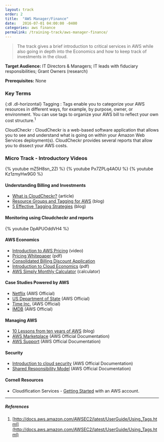 ```yaml
---
layout: track
order: 2
title:  "AWS Manager/Finance"
date:   2016-07-01 04:00:00 -0400
categories: aws finance
permalink: /training-track/aws-manager-finance/
---
```


> The track gives a brief introduction to critical services in AWS
> while also going in depth into the Economics and how to keep track of investments in the cloud.

**Target Audience:** IT Directors & Managers; IT leads with fiduciary responsibilities; Grant Owners (research)

**Prerequisites:** None

### Key Terms

{:dl .dl-horizontal}
Tagging
: Tags enable you to categorize your AWS resources in different ways, for example, by purpose, owner, or environment. You can use tags to organize your AWS bill to reflect your own cost structure.<sup>1</sup>

CloudCheckr
: CloudCheckr is a web-based software application that allows you to see and understand what is going on within your Amazon Web Services deployment(s). CloudCheckr provides several reports that allow you to dissect your AWS costs.

### Micro Track - Introductory Videos

{% youtube mZ5H8sn_2ZI %}
{% youtube Px7ZPLq4AOU %}
{% youtube Kz1zmyHw9G0 %}

#### Understanding Billing and Investments
* [What is CloudCheckr?](http://support.cloudcheckr.com/what-is-cloudcheckr/) (article)
* [Resource Groups and Tagging for AWS](https://aws.amazon.com/blogs/aws/resource-groups-and-tagging/) (blog)
* [5 Effective Tagging Strategies](https://www.botmetric.com/blog/5-effective-tagging-strategies-for-aws-cloud-cost-allocation/) (blog)

#### Monitoring using Cloudcheckr and reports
{% youtube DpAPUOddVH4 %}

#### AWS Economics
* [Introduction to AWS Pricing](https://www.youtube.com/watch?v=op_9NfAVedY) (video)
* [Pricing Whitepaper](https://d0.awsstatic.com/whitepapers/aws_pricing_overview.pdf) (pdf)
* [Consolidated Billing Discount Application](http://docs.aws.amazon.com/awsaccountbilling/latest/aboutv2/con-bill-blended-rates.html)
* [Introduction to Cloud Economics](https://d0.awsstatic.com/whitepapers/introduction-to-aws-cloud-economics-final.pdf) (pdf)
* [AWS Simply Monthly Calculator](http://calculator.s3.amazonaws.com/index.html) (calculator)

#### Case Studies Powered by AWS
* [Netflix](https://aws.amazon.com/solutions/case-studies/netflix/?pg=main-customer-success-page) (AWS Official)
* [US Department of State](https://aws.amazon.com/solutions/case-studies/exchangesconnect/) (AWS Official)
* [Time Inc.](https://aws.amazon.com/solutions/case-studies/time-inc/?pg=main-customer-success-page) (AWS Official)
* [IMDB](https://aws.amazon.com/solutions/case-studies/imdb/) (AWS Official)

#### Managing AWS
* [10 Lessons from ten years of AWS](http://www.allthingsdistributed.com/2016/03/10-lessons-from-10-years-of-aws.html) (blog)
* [AWS Marketplace](https://aws.amazon.com/documentation/marketplace/) (AWS Official Documentation)
* [AWS Support](https://aws.amazon.com/documentation/aws-support/) (AWS Official Documentation)

#### Security
* [Introduction to cloud security](https://aws.amazon.com/security/introduction-to-cloud-security/) (AWS Official Documentation)
* [Shared Responsibility Model](https://aws.amazon.com/compliance/shared-responsibility-model/) (AWS Official Documentation)

#### Cornell Resources
* Cloudification Services - [Getting Started](http://blogs.cornell.edu/cloudification/getting-started/) with an AWS account.

---

##### References
1. [http://docs.aws.amazon.com/AWSEC2/latest/UserGuide/Using_Tags.html](http://docs.aws.amazon.com/AWSEC2/latest/UserGuide/Using_Tags.html)
